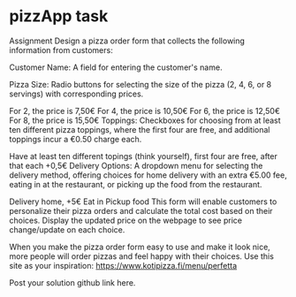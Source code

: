 # pizzApp task
Assignment
Design a pizza order form that collects the following information from customers:
 

Customer Name: A field for entering the customer's name.

Pizza Size: Radio buttons for selecting the size of the pizza (2, 4, 6, or 8 servings) with corresponding prices.

For 2, the price is 7,50€
For 4, the price is 10,50€
For 6, the price is 12,50€
For 8, the price is 15,50€
Toppings: Checkboxes for choosing from at least ten different pizza toppings, where the first four are free, and additional toppings incur a €0.50 charge each.

Have at least ten different topings (think yourself), first four are free, after that each +0,5€
Delivery Options: A dropdown menu for selecting the delivery method, offering choices for home delivery with an extra €5.00 fee, eating in at the restaurant, or picking up the food from the restaurant.

Delivery home, +5€
Eat in
Pickup food 
This form will enable customers to personalize their pizza orders and calculate the total cost based on their choices. Display the updated price on the webpage to see price change/update on each choice. 

When you make the pizza order form easy to use and make it look nice, more people will order pizzas and feel happy with their choices. Use this site as your inspiration: https://www.kotipizza.fi/menu/perfetta 

 

Post your solution github link here.
